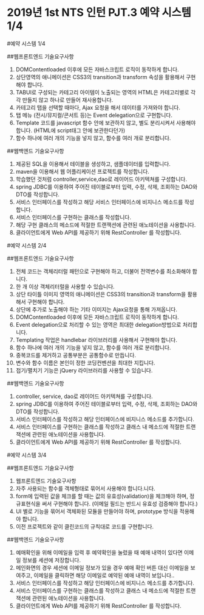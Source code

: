 2019년 1st NTS 인턴 PJT.3 예약 시스템 1/4
======================

#예약 시스템 1/4

##웹프론트엔드 기술요구사항

1. DOMContentloaded 이후에 모든 자바스크립트 로직이 동작하게 합니다.
2. 상단영역의 애니메이션은 CSS3의 transition과 transform 속성을 활용해서 구현해야 합니다.
3. TABUI로 구성되는 카테고리 아이템이 노출되는 영역의 HTML은 카테고리별로 각각 만들지 않고 하나로 만들어 재사용합니다.
4. 카테고리 탭을 선택할 때마다, Ajax 요청을 해서 데이터를 가져와야 합니다.
5. 탭 메뉴 (전시/뮤지컬/콘서트 등)는 Event delegation으로 구현합니다.
6. Template 코드를 javascript 함수 안에 보관하지 않고, 별도 분리시켜서 사용해야 합니다. (HTML에 script태그 안에 보관한다던가)
7. 함수 하나에 여러 개의 기능을 넣지 않고, 함수를 여러 개로 분리합니다.

##웹백엔드 기술요구사항

1. 제공된 SQL을 이용해서 테이블을 생성하고, 샘플데이터를 입력합니다.
2. maven을 이용해서 웹 어플리케이션 프로젝트를 작성합니다.
3. 학습했던 것처럼 controller,service,dao로 레이어드 아키텍쳐를 구성합니다.
4. spring JDBC를 이용하여 주어진 테이블로부터 입력, 수정, 삭제, 조회하는 DAO와 DTO를 작성합니다.
5. 서비스 인터페이스를 작성하고 해당 서비스 인터페이스에 비지니스 메소드를 작성합니다.
6. 서비스 인터페이스를 구현하는 클래스를 작성합니다.
7. 해당 구현 클래스의 메소드에 적절한 트랜잭션에 관련된 애노테이션을 사용합니다.
8. 클라이언트에게 Web API를 제공하기 위해 RestController 를 작성합니다.

#예약 시스템 2/4

##웹프론트엔드 기술요구사항

1. 전체 코드는 객체리터럴 패턴으로 구현해야 하고, 더불어 전역변수를 최소화해야 합니다.
2. 한 개 이상 객체리터럴을 사용할 수 있습니다.
3. 상단 타이틀 이미지 영역의 애니메이션은 CSS3의 transition과 transform을 활용해서 구현해야 합니다.
4. 상단에 추가로 노출해야 하는 기타 이미지는 Ajax요청을 통해 가져옵니다.
5. DOMContentloaded 이후에 모든 자바스크립트 로직이 동작하게 합니다.
6. Event delegation으로 처리할 수 있는 영역은 최대한 delegation방법으로 처리합니다.
7. Templating 작업은 handlebar 라이브러리를 사용해서 구현해야 합니다. 
8. 함수 하나에 여러 개의 기능을 넣지 않고, 함수를 여러 개로 분리합니다.
9. 중복코드를 제거하고 공통부분은 공통함수로 만듭니다.
10. 변수와 함수 이름은 본인이 정한 코딩컨벤션을 최대한 지킵니다.
11. 접기/펼치기 기능은 jQuery 라이브러리를 사용할 수 있습니다.
 
##웹백엔드 기술요구사항

1. controller, service, dao로 레이어드 아키텍쳐를 구성합니다.
2. spring JDBC를 이용하여 주어진 테이블로부터 입력, 수정, 삭제, 조회하는 DAO와 DTO를 작성합니다.
3. 서비스 인터페이스를 작성하고 해당 인터페이스에 비지니스 메소드를 추가합니다.
4. 서비스 인터페이스를 구현하는 클래스를 작성하고 클래스 내 메소드에 적절한 트랜잭션에 관련된 애노테이션을 사용합니다.
5. 클라이언트에게 Web API를 제공하기 위해 RestController 를 작성합니다.

#예약 시스템 3/4

##웹프론트엔드 기술요구사항

1. 웹프론트엔드 기술요구사항
2. 자주 사용되는 함수를 객체형태로 묶어서 사용해야 합니다.니다.
3. form에 입력된 값을 체크를 할 때는 값의 유효성(validation)을 체크해야 하며, 정규표현식을 써서 구현해야 합니다. (이메일 필드는 반드시 유효성 검증해야 합니다.) 
4. UI 별로 기능을 묶어서 객체화된 모듈을 만들어야 하며, prototype 방식을 적용해야 합니다.
5. 이전 프로젝트와 같이 클린코드의 규칙대로 코드를 구현합니다.
 
##웹백엔드 기술요구사항

1. 예매확인을 위해 이메일을 입력 후 예약확인을 눌렀을 때 예매 내역이 있다면 이메일 정보를 세션에 저장합니다.
2. 메인화면의 경우 세션에 이메일 정보가 있을 경우 예매 확인 버튼 대신 이메일을 보여주고, 이메일을 클릭하면 해당 이메일로 예약된 예매 내역이 보입니다..
3. 서비스 인터페이스를 작성하고 해당 인터페이스에 비지니스 메소드를 추가합니다.
4. 서비스 인터페이스를 구현하는 클래스를 작성하고 클래스 내 메소드에 적절한 트랜잭션에 관련된 애노테이션을 사용합니다.
5. 클라이언트에게 Web API를 제공하기 위해 RestController 를 작성합니다.

